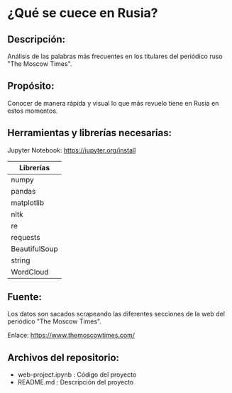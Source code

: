 # ¿Qué se cuece en Rusia?

## Descripción:
Análisis de las palabras más frecuentes en los titulares del periódico ruso "The Moscow Times".

## Propósito:
Conocer de manera rápida y visual lo que más revuelo tiene en Rusia en estos momentos.

## Herramientas y librerías necesarias:

Jupyter Notebook: https://jupyter.org/install

|Librerías|
| ------------- |
| numpy  |
| pandas | 
| matplotlib | 
| nltk |
| re |Image |
| requests |
| BeautifulSoup |
| string |
| WordCloud |

## Fuente:
Los datos son sacados scrapeando las diferentes secciones de la web del periódico "The Moscow Times".

Enlace: https://www.themoscowtimes.com/

## Archivos del repositorio:
- web-project.ipynb : Código del proyecto
- README.md : Descripción del proyecto
